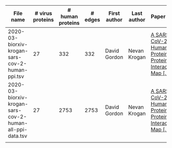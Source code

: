 | File name                                           | # virus proteins | # human proteins | # edges | First author | Last author  | Paper title                                                                                                                                         | Download link                                                                                                                   | Description                                                              |
|-----------------------------------------------------|------------------|------------------|---------|--------------|--------------|-----------------------------------------------------------------------------------------------------------------------------------------------------|---------------------------------------------------------------------------------------------------------------------------------|--------------------------------------------------------------------------|
| 2020-03-biorxiv-krogan-sars-cov-2-human-ppi.tsv |               27 |              332 |     332 | David Gordon | Nevan Krogan | [A SARS-CoV-2-Human Protein-Protein Interaction Map [...]](https://doi.org/10.1101/2020.03.22.002386) | [Supp Table 2](https://www.biorxiv.org/content/biorxiv/early/2020/03/27/2020.03.22.002386/DC6/embed/media-6.xlsx?download=true) | High confidence human-virus PPIs. |
| 2020-03-biorxiv-krogan-sars-cov-2-human-all-ppi-data.tsv |               27 |              2753 |     2753 | David Gordon | Nevan Krogan | [A SARS-CoV-2-Human Protein-Protein Interaction Map [...]](https://doi.org/10.1101/2020.03.22.002386) | [Supp Table 1](https://www.biorxiv.org/content/biorxiv/early/2020/03/27/2020.03.22.002386/DC5/embed/media-5.xlsx?download=true) | Scoring results for all baits and all proteins |
|                                                     |                  |                  |         |              |              |                                                                                                                                                     |                                                                                                                                 |                                                                          |

